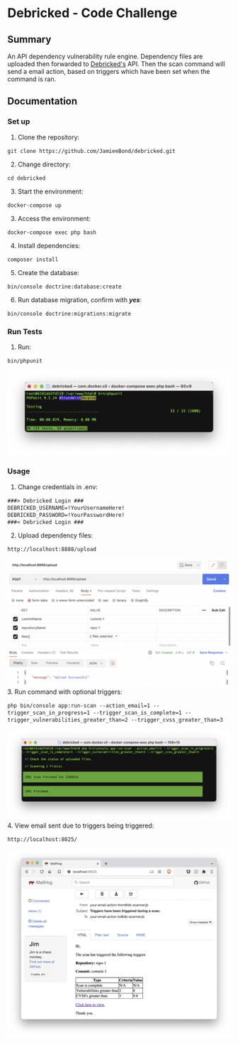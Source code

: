 # Debricked - Code Challenge

## Summary
An API dependency vulnerability rule engine. Dependency files are uploaded then forwarded to [Debricked's](https://debricked.com/) API. Then the scan command will send a email action, based on triggers which have been set when the command is ran.

## Documentation

### Set up
1. Clone the repository:
```
git clone https://github.com/JamieeBond/debricked.git
```
2. Change directory:
```
cd debricked
```
3. Start the environment:
```
docker-compose up
```
3. Access the environment:
```
docker-compose exec php bash
```
4. Install dependencies:
```
composer install
```
5. Create the database:
```
bin/console doctrine:database:create
```
6. Run database migration, confirm with ***yes***:
```
bin/console doctrine:migrations:migrate
```
### Run Tests
1. Run:
```
bin/phpunit
```
![Screenshot](./docs/tests.png? "Test results")
### Usage
1. Change credentials in .env:
```
###> Debricked Login ###
DEBRICKED_USERNAME=!YourUsernameHere!
DEBRICKED_PASSWORD=!YourPasswordHere!
###< Debricked Login ###
```
2. Upload dependency files:
```
http://localhost:8888/upload
```
![Screenshot](./docs/upload.png? "Upload Successful")
3. Run command with optional triggers:
```
php bin/console app:run-scan --action_email=1 --trigger_scan_in_progress=1 --trigger_scan_is_complete=1 --trigger_vulnerabilities_greater_than=2 --trigger_cvss_greater_than=3
```
![Screenshot](./docs/run_command.png? "Scan Finished")
4. View email sent due to triggers being triggered:
```
http://localhost:8025/
```
![Screenshot](./docs/scan_email.png? "Email of Completed Scan")


